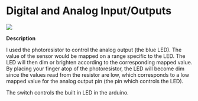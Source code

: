 # Digital and Analog Input/Outputs

![](july22.jpeg)

**Description**

I used the photoresistor to control the analog output (the blue LED). The value of the sensor would be mapped on a range specific to the LED. The LED will then dim or brighten according to the corresponding mapped value. By placing your finger atop of the photoresistor, the LED will become dim since the values read from the resistor are low, which corresponds to a low mapped value for the analog output pin (the pin which controls the LED).

The switch controls the built in LED in the arduino. 
